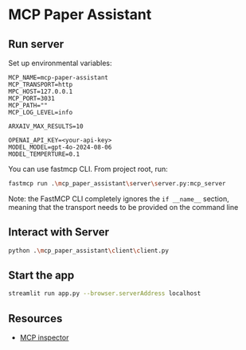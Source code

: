 # MCP Paper Assistant

## Run server
Set up environmental variables:
```env
MCP_NAME=mcp-paper-assistant
MCP_TRANSPORT=http
MPC_HOST=127.0.0.1
MCP_PORT=3031
MCP_PATH=""
MCP_LOG_LEVEL=info

ARXAIV_MAX_RESULTS=10

OPENAI_API_KEY=<your-api-key>
MODEL_MODEL=gpt-4o-2024-08-06
MODEL_TEMPERTURE=0.1

```

You can use fastmcp CLI. From project root, run:
```bash
fastmcp run .\mcp_paper_assistant\server\server.py:mcp_server
```

Note: the FastMCP CLI completely ignores the `if __name__` section, meaning that the transport needs to be provided on the command line

## Interact with Server

```bash
python .\mcp_paper_assistant\client\client.py
```

## Start the app
```bash
streamlit run app.py --browser.serverAddress localhost
```

## Resources
- [MCP inspector](https://medium.com/@laurentkubaski/how-to-use-mcp-inspector-2748cd33faeb)